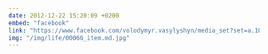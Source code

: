```yaml
---
date: 2012-12-22 15:20:09 +0200
embed: "facebook"
link: "https://www.facebook.com/volodymyr.vasylyshyn/media_set?set=a.10205870349577537.1073741836.1222205615&type=3&width=500"
img: "/img/life/00066_item.md.jpg"
---
```

